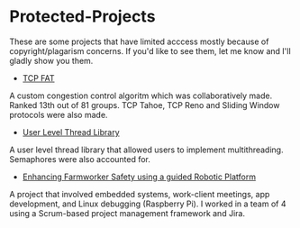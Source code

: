 # Protected-Projects
These are some projects that have limited acccess mostly because of copyright/plagarism concerns. If you'd like to see them, let me know and I'll gladly show you them.

- [TCP FAT](https://drive.google.com/drive/folders/1w1nNJL2mCykwrbe4jac59IFNBcAsr5EV?usp=drive_link)

A custom congestion control algoritm which was collaboratively made. Ranked 13th out of 81 groups.
TCP Tahoe, TCP Reno and Sliding Window protocols were also made.

- [User Level Thread Library](https://drive.google.com/drive/folders/16ceKbHNhZwZ3bNZLQiuCLZ-IivzPfh8m?usp=drive_link)

A user level thread library that allowed users to implement multithreading. Semaphores were also accounted for.

- [Enhancing Farmworker Safety using a guided Robotic Platform](https://drive.google.com/drive/folders/1CUWoIGCZmoe2c0eyPsxXAu9O8rnYTC3C?usp=drive_link)

A project that involved embedded systems, work-client meetings, app development, and Linux debugging (Raspberry Pi). I worked in a team of 4 using a Scrum-based project management framework and Jira.
